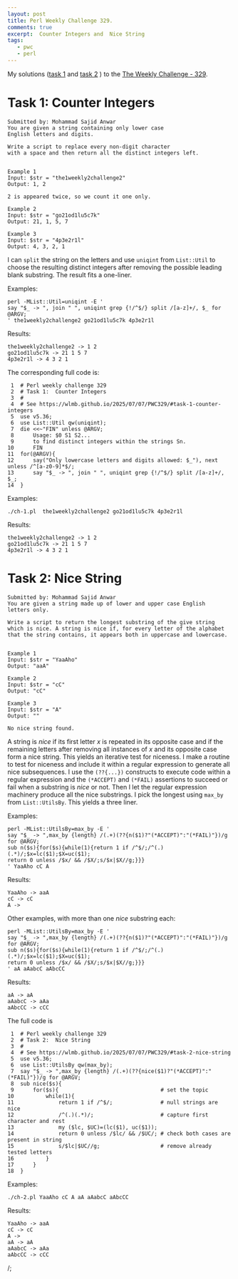 ```yaml
---
layout: post
title: Perl Weekly Challenge 329.
comments: true
excerpt:  Counter Integers and  Nice String
tags:
   - pwc
   - perl
---
```


My solutions
([task 1](https://github.com/wlmb/perlweeklychallenge-club/blob/master/challenge-329/wlmb/perl/ch-1.pl)
and
[task 2](https://github.com/wlmb/perlweeklychallenge-club/blob/master/challenge-329/wlmb/perl/ch-2.pl)
)
to the  [The Weekly Challenge - 329](https://theweeklychallenge.org/blog/perl-weekly-challenge-329).


# Task 1: Counter Integers

    Submitted by: Mohammad Sajid Anwar
    You are given a string containing only lower case
    English letters and digits.
    
    Write a script to replace every non-digit character
    with a space and then return all the distinct integers left.
    
    
    Example 1
    Input: $str = "the1weekly2challenge2"
    Output: 1, 2
    
    2 is appeared twice, so we count it one only.
    
    Example 2
    Input: $str = "go21od1lu5c7k"
    Output: 21, 1, 5, 7
    
    Example 3
    Input: $str = "4p3e2r1l"
    Output: 4, 3, 2, 1

I can `split` the string on the letters and use `uniqint` from
`List::Util` to choose the resulting distinct integers after removing
the possible leading blank substring. The result
fits a one-liner.

Examples:

    perl -MList::Util=uniqint -E '
    say "$_ -> ", join " ", uniqint grep {!/^$/} split /[a-z]+/, $_ for @ARGV;
    ' the1weekly2challenge2 go21od1lu5c7k 4p3e2r1l

Results:

    the1weekly2challenge2 -> 1 2
    go21od1lu5c7k -> 21 1 5 7
    4p3e2r1l -> 4 3 2 1

The corresponding full code is:

     1  # Perl weekly challenge 329
     2  # Task 1:  Counter Integers
     3  #
     4  # See https://wlmb.github.io/2025/07/07/PWC329/#task-1-counter-integers
     5  use v5.36;
     6  use List::Util qw(uniqint);
     7  die <<~"FIN" unless @ARGV;
     8      Usage: $0 S1 S2...
     9      to find distinct integers within the strings Sn.
    10      FIN
    11  for(@ARGV){
    12      say("Only lowercase letters and digits allowed: $_"), next unless /^[a-z0-9]*$/;
    13      say "$_ -> ", join " ", uniqint grep {!/^$/} split /[a-z]+/, $_;
    14  }

Examples:

    ./ch-1.pl  the1weekly2challenge2 go21od1lu5c7k 4p3e2r1l

Results:

    the1weekly2challenge2 -> 1 2
    go21od1lu5c7k -> 21 1 5 7
    4p3e2r1l -> 4 3 2 1


# Task 2: Nice String

    Submitted by: Mohammad Sajid Anwar
    You are given a string made up of lower and upper case English
    letters only.
    
    Write a script to return the longest substring of the give string
    which is nice. A string is nice if, for every letter of the alphabet
    that the string contains, it appears both in uppercase and lowercase.
    
    
    Example 1
    Input: $str = "YaaAho"
    Output: "aaA"
    
    Example 2
    Input: $str = "cC"
    Output: "cC"
    
    Example 3
    Input: $str = "A"
    Output: ""
    
    No nice string found.

A string is *nice* if its first letter *x* is repeated in its opposite
case and if the remaining letters after removing all instances of *x*
and its opposite case form a nice string. This yields an iterative
test for niceness. I make a routine to test for niceness and include
it within a regular expression to generate all nice subsequences.
I use the `(??{...})` constructs to execute code within a regular
expression and the `(*ACCEPT)` and `(*FAIL)` assertions to succeed or
fail when a substring is *nice* or not. Then I let the regular
expression machinery produce all the nice substrings.
I pick the longest using `max_by` from `List::UtilsBy`. This yields a
three liner.

Examples:

    perl -MList::UtilsBy=max_by -E '
    say "$_ -> ",max_by {length} /(.+)(??{n($1)?"(*ACCEPT)":"(*FAIL)"})/g for @ARGV;
    sub n($s){for($s){while(1){return 1 if /^$/;/^(.)(.*)/;$x=lc($1);$X=uc($1);
    return 0 unless /$x/ && /$X/;s/$x|$X//g;}}}
    ' YaaAho cC A

Results:

    YaaAho -> aaA
    cC -> cC
    A ->

Other examples, with more than one *nice* substring each:

    perl -MList::UtilsBy=max_by -E '
    say "$_ -> ",max_by {length} /(.+)(??{n($1)?"(*ACCEPT)":"(*FAIL)"})/g for @ARGV;
    sub n($s){for($s){while(1){return 1 if /^$/;/^(.)(.*)/;$x=lc($1);$X=uc($1);
    return 0 unless /$x/ && /$X/;s/$x|$X//g;}}}
    ' aA aAabcC aAbcCC

Results:

    aA -> aA
    aAabcC -> aAa
    aAbcCC -> cCC

The full code is

     1  # Perl weekly challenge 329
     2  # Task 2:  Nice String
     3  #
     4  # See https://wlmb.github.io/2025/07/07/PWC329/#task-2-nice-string
     5  use v5.36;
     6  use List::UtilsBy qw(max_by);
     7  say "$_ -> ",max_by {length} /(.+)(??{nice($1)?"(*ACCEPT)":"(*FAIL)"})/g for @ARGV;
     8  sub nice($s){
     9      for($s){                                # set the topic
    10          while(1){
    11              return 1 if /^$/;               # null strings are nice
    12              /^(.)(.*)/;                     # capture first character and rest
    13              my ($lc, $UC)=(lc($1), uc($1));
    14              return 0 unless /$lc/ && /$UC/; # check both cases are present in string
    15              s/$lc|$UC//g;                   # remove already tested letters
    16          }
    17      }
    18  }

Examples:

    ./ch-2.pl YaaAho cC A aA aAabcC aAbcCC

Results:

    YaaAho -> aaA
    cC -> cC
    A ->
    aA -> aA
    aAabcC -> aAa
    aAbcCC -> cCC

/;

